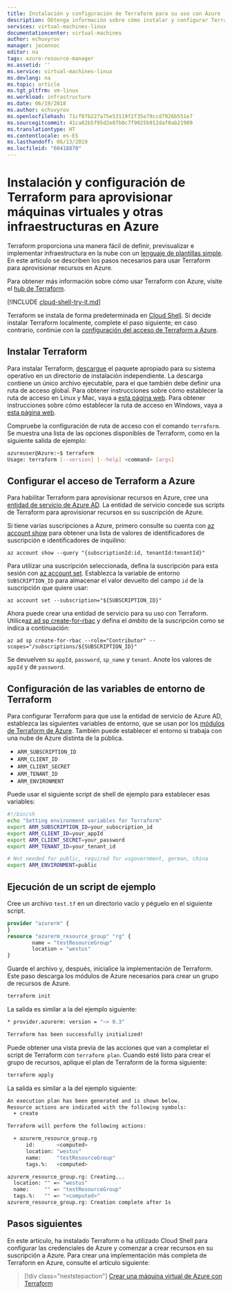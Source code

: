 ```yaml
---
title: Instalación y configuración de Terraform para su uso con Azure | Microsoft Docs
description: Obtenga información sobre cómo instalar y configurar Terraform para crear recursos de Azure
services: virtual-machines-linux
documentationcenter: virtual-machines
author: echuvyrov
manager: jeconnoc
editor: na
tags: azure-resource-manager
ms.assetid: ''
ms.service: virtual-machines-linux
ms.devlang: na
ms.topic: article
ms.tgt_pltfrm: vm-linux
ms.workload: infrastructure
ms.date: 06/19/2018
ms.author: echuvyrov
ms.openlocfilehash: 71cf07b227a75e53119f2f35e79ccd7926b551e7
ms.sourcegitcommit: 41ca82b5f95d2e07b0c7f9025b912daf0ab21909
ms.translationtype: HT
ms.contentlocale: es-ES
ms.lasthandoff: 06/13/2019
ms.locfileid: "60418870"
---
```

# <a name="install-and-configure-terraform-to-provision-vms-and-other-infrastructure-into-azure"></a>Instalación y configuración de Terraform para aprovisionar máquinas virtuales y otras infraestructuras en Azure
 
Terraform proporciona una manera fácil de definir, previsualizar e implementar infraestructura en la nube con un [lenguaje de plantillas simple](https://www.terraform.io/docs/configuration/syntax.html). En este artículo se describen los pasos necesarios para usar Terraform para aprovisionar recursos en Azure.

Para obtener más información sobre cómo usar Terraform con Azure, visite el [hub de Terraform](/azure/terraform).

[!INCLUDE [cloud-shell-try-it.md](../../../includes/cloud-shell-try-it.md)]

Terraform se instala de forma predeterminada en [Cloud Shell](/azure/terraform/terraform-cloud-shell). Si decide instalar Terraform localmente, complete el paso siguiente; en caso contrario, continúe con la [configuración del acceso de Terraform a Azure](#set-up-terraform-access-to-azure).

## <a name="install-terraform"></a>Instalar Terraform

Para instalar Terraform, [descargue](https://www.terraform.io/downloads.html) el paquete apropiado para su sistema operativo en un directorio de instalación independiente. La descarga contiene un único archivo ejecutable, para el que también debe definir una ruta de acceso global. Para obtener instrucciones sobre cómo establecer la ruta de acceso en Linux y Mac, vaya a [esta página web](https://stackoverflow.com/questions/14637979/how-to-permanently-set-path-on-linux). Para obtener instrucciones sobre cómo establecer la ruta de acceso en Windows, vaya a [esta página web](https://stackoverflow.com/questions/1618280/where-can-i-set-path-to-make-exe-on-windows).

Compruebe la configuración de ruta de acceso con el comando `terraform`. Se muestra una lista de las opciones disponibles de Terraform, como en la siguiente salida de ejemplo:

```bash
azureuser@Azure:~$ terraform
Usage: terraform [--version] [--help] <command> [args]
```

## <a name="set-up-terraform-access-to-azure"></a>Configurar el acceso de Terraform a Azure

Para habilitar Terraform para aprovisionar recursos en Azure, cree una [entidad de servicio de Azure AD](/cli/azure/create-an-azure-service-principal-azure-cli). La entidad de servicio concede sus scripts de Terraform para aprovisionar recursos en su suscripción de Azure.

Si tiene varias suscripciones a Azure, primero consulte su cuenta con [az account show](/cli/azure/account#az-account-show) para obtener una lista de valores de identificadores de suscripción e identificadores de inquilino:

```azurecli-interactive
az account show --query "{subscriptionId:id, tenantId:tenantId}"
```

Para utilizar una suscripción seleccionada, defina la suscripción para esta sesión con [az account set](/cli/azure/account#az-account-set). Establezca la variable de entorno `SUBSCRIPTION_ID` para almacenar el valor devuelto del campo `id` de la suscripción que quiere usar:

```azurecli-interactive
az account set --subscription="${SUBSCRIPTION_ID}"
```

Ahora puede crear una entidad de servicio para su uso con Terraform. Utilice[az ad sp create-for-rbac](/cli/azure/ad/sp#az-ad-sp-create-for-rbac) y defina el *ámbito* de la suscripción como se indica a continuación:

```azurecli-interactive
az ad sp create-for-rbac --role="Contributor" --scopes="/subscriptions/${SUBSCRIPTION_ID}"
```

Se devuelven su `appId`, `password`, `sp_name` y `tenant`. Anote los valores de `appId` y de `password`.

## <a name="configure-terraform-environment-variables"></a>Configuración de las variables de entorno de Terraform

Para configurar Terraform para que use la entidad de servicio de Azure AD, establezca las siguientes variables de entorno, que se usan por los [módulos de Terraform de Azure](https://registry.terraform.io/modules/Azure). También puede establecer el entorno si trabaja con una nube de Azure distinta de la pública.

- `ARM_SUBSCRIPTION_ID`
- `ARM_CLIENT_ID`
- `ARM_CLIENT_SECRET`
- `ARM_TENANT_ID`
- `ARM_ENVIRONMENT`

Puede usar el siguiente script de shell de ejemplo para establecer esas variables:

```bash
#!/bin/sh
echo "Setting environment variables for Terraform"
export ARM_SUBSCRIPTION_ID=your_subscription_id
export ARM_CLIENT_ID=your_appId
export ARM_CLIENT_SECRET=your_password
export ARM_TENANT_ID=your_tenant_id

# Not needed for public, required for usgovernment, german, china
export ARM_ENVIRONMENT=public
```

## <a name="run-a-sample-script"></a>Ejecución de un script de ejemplo

Cree un archivo `test.tf` en un directorio vacío y péguelo en el siguiente script.

```tf
provider "azurerm" {
}
resource "azurerm_resource_group" "rg" {
        name = "testResourceGroup"
        location = "westus"
}
```

Guarde el archivo y, después, inicialice la implementación de Terraform. Este paso descarga los módulos de Azure necesarios para crear un grupo de recursos de Azure.

```bash
terraform init
```

La salida es similar a la del ejemplo siguiente:

```bash
* provider.azurerm: version = "~> 0.3"

Terraform has been successfully initialized!
```

Puede obtener una vista previa de las acciones que van a completar el script de Terraform con `terraform plan`. Cuando esté listo para crear el grupo de recursos, aplique el plan de Terraform de la forma siguiente:

```bash
terraform apply
```

La salida es similar a la del ejemplo siguiente:

```bash
An execution plan has been generated and is shown below.
Resource actions are indicated with the following symbols:
  + create

Terraform will perform the following actions:

  + azurerm_resource_group.rg
      id:       <computed>
      location: "westus"
      name:     "testResourceGroup"
      tags.%:   <computed>

azurerm_resource_group.rg: Creating...
  location: "" => "westus"
  name:     "" => "testResourceGroup"
  tags.%:   "" => "<computed>"
azurerm_resource_group.rg: Creation complete after 1s
```

## <a name="next-steps"></a>Pasos siguientes

En este artículo, ha instalado Terraform o ha utilizado Cloud Shell para configurar las credenciales de Azure y comenzar a crear recursos en su suscripción a Azure. Para crear una implementación más completa de Terraform en Azure, consulte el artículo siguiente:

> [!div class="nextstepaction"]
> [Crear una máquina virtual de Azure con Terraform](terraform-create-complete-vm.md)
